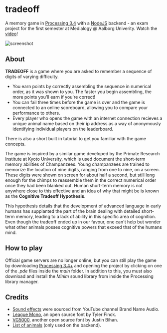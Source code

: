 # tradeoff
A memory game in [Processing 3.4](https://processing.org/) with a [NodeJS](https://nodejs.org/en/) backend - an exam project for the first semester at Medialogy @ Aalborg Univerity. Watch the [video](https://www.youtube.com/watch?v=qWbPHvrbuq4&feature=youtu.be)!

![screenshot](https://www.dropbox.com/s/zij1e3f5uqj5717/screenshot1.jpg?dl=0&raw=1)

## About
**TRADEOFF** is a game where you are asked to remember a sequence of digits of varying difficulty.
- You earn points by correctly assembling the sequence in numerical order, as it was shown to you. The faster you begin assembling, the more points you'll earn if you're correct!
- You can fail three times before the game is over and the game is connected to an online scoreboard, allowing you to compare your performance to others.
- Every player who opens the game with an internet connection recieves a unique animal name based on their ip address as a way of anonymously identifying individual players on the leaderboard.

There is also a short built in tutorial to get you familiar with the game concepts.

The game is inspired by a similar game developed by the Primate Research Institute at Kyoto University, which is used document the short-term memory abilities of Champanzees.
Young champanzees are trained to memorize the location of nine digits, ranging from one to nine, on a screen. These digits were shown on screen for about half a second, but still long enough for the chimps to reassemble them in the correct numerical order once they had been blanked out.
Human short-term memory is not anywhere close to this effective and an idea of why that might be is known as the **Cognitive Tradeoff Hypothesis**.

This hypothesis details that the development of advanced language in early humans has supplanted the part of the brain dealing with detailed short-term memory, leading to a lack of ability in this specific area of cognition.
Even though the tradeoff ended up in our favour, one can't help but wonder what other animals posses cognitive powers that exceed that of the humans mind.

## How to play
Official game servers are no longer online, but you can still play the game by downloading [Processing 3.4+](https://processing.org/) and opening the project by clicking on one of the *.pde* files inside the *main* folder. In addition to this, you must also download and install the *Minim* sound library from inside the Processing library manager.

## Credits
- [Sound effects](https://www.youtube.com/watch?v=nzjtkaLCn60) were sourced from YouTube channel Brand Name Audio.
- [League Mono](https://github.com/theleagueof/league-mono), an open source font by Tyler Finck.
- [VG5000](http://www.velvetyne.fr/fonts/vg5000/), another open source font by Justin Bihan.
- [List of animals](https://github.com/kuff/animals) (only used on the backend).

